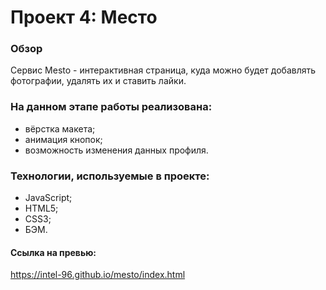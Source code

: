 # Проект 4: Место #

### Обзор ###
Сервис Mesto - интерактивная страница, куда можно будет добавлять фотографии, удалять их и ставить лайки.

### На данном этапе работы реализована: ###
* вёрстка макета;
* анимация кнопок;
* возможность изменения данных профиля.

### Технологии, используемые в проекте: ###
* JavaScript;
* HTML5;
* CSS3;
* БЭМ.

#### Ссылка на превью:
https://intel-96.github.io/mesto/index.html
